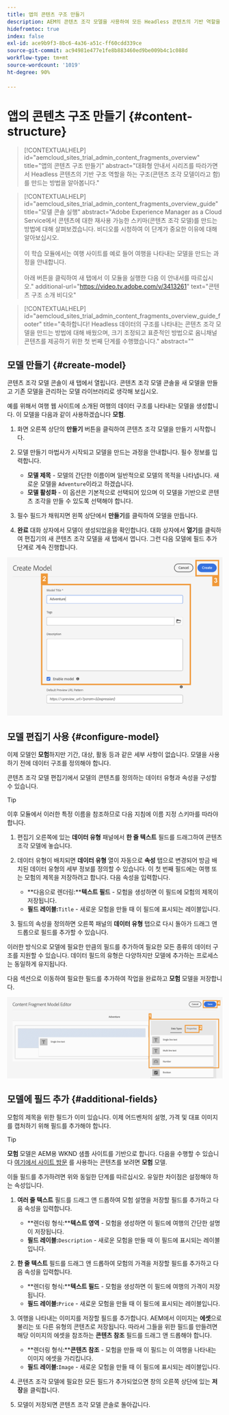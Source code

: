 ```yaml
---
title: 앱의 콘텐츠 구조 만들기
description: AEM의 콘텐츠 조각 모델을 사용하여 모든 Headless 콘텐츠의 기반 역할을 하는 구조를 생성하는 방법에 대해 알아봅니다.
hidefromtoc: true
index: false
exl-id: ace9b9f3-8bc6-4a36-a51c-ff60cdd339ce
source-git-commit: ac94981e477e1fe8b883460ed9be009b4c1c088d
workflow-type: tm+mt
source-wordcount: '1019'
ht-degree: 90%

---
```



# 앱의 콘텐츠 구조 만들기 {#content-structure}

>[!CONTEXTUALHELP]
>id="aemcloud_sites_trial_admin_content_fragments_overview"
>title="앱의 콘텐츠 구조 만들기"
>abstract="대화형 안내서 시리즈를 따라가면서 Headless 콘텐츠의 기반 구조 역할을 하는 구조(콘텐츠 조각 모델이라고 함)를 만드는 방법을 알아봅니다."

>[!CONTEXTUALHELP]
>id="aemcloud_sites_trial_admin_content_fragments_overview_guide"
>title="모델 콘솔 실행"
>abstract="Adobe Experience Manager as a Cloud Service에서 콘텐츠에 대한 재사용 가능한 스키마(콘텐츠 조각 모델)를 만드는 방법에 대해 살펴보겠습니다. 비디오를 시청하여 이 단계가 중요한 이유에 대해 알아보십시오. <br><br>이 학습 모듈에서는 여행 사이트를 예로 들어 여행을 나타내는 모델을 만드는 과정을 안내합니다.<br><br>아래 버튼을 클릭하여 새 탭에서 이 모듈을 실행한 다음 이 안내서를 따르십시오."
>additional-url="https://video.tv.adobe.com/v/3413261" text="콘텐츠 구조 소개 비디오"

>[!CONTEXTUALHELP]
>id="aemcloud_sites_trial_admin_content_fragments_overview_guide_footer"
>title="축하합니다! Headless 데이터의 구조를 나타내는 콘텐츠 조각 모델을 만드는 방법에 대해 배웠으며, 크기 조정되고 표준적인 방법으로 옴니채널 콘텐츠를 제공하기 위한 첫 번째 단계를 수행했습니다."
>abstract=""

## 모델 만들기 {#create-model}

콘텐츠 조각 모델 콘솔이 새 탭에서 열립니다. 콘텐츠 조각 모델 콘솔을 새 모델을 만들고 기존 모델을 관리하는 모델 라이브러리로 생각해 보십시오.

예를 위해서 여행 웹 사이트에 소개된 여행의 데이터 구조를 나타내는 모델을 생성합니다. 이 모델을 다음과 같이 사용하겠습니다 **모험**.

1. 화면 오른쪽 상단의 **만들기** 버튼을 클릭하여 콘텐츠 조각 모델을 만들기 시작합니다.

1. 모델 만들기 마법사가 시작되고 모델을 만드는 과정을 안내합니다. 필수 정보를 입력합니다.

   * **모델 제목** - 모델의 간단한 이름이며 일반적으로 모델의 목적을 나타냅니다. 새로운 모델을 `Adventure`이라고 하겠습니다.
   * **모델 활성화** - 이 옵션은 기본적으로 선택되어 있으며 이 모델을 기반으로 콘텐츠 조각을 만들 수 있도록 선택해야 합니다.

1. 필수 필드가 채워지면 왼쪽 상단에서 **만들기**&#x200B;를 클릭하여 모델을 만듭니다.

1. **완료** 대화 상자에서 모델이 생성되었음을 확인합니다. 대화 상자에서 **열기**&#x200B;를 클릭하여 편집기의 새 콘텐츠 조각 모델을 새 탭에서 엽니다. 그런 다음 모델에 필드 추가 단계로 계속 진행합니다.

![콘텐츠 조각 모델 만들기 2단계 및 3단계](assets/do-not-localize/create-model.png)

## 모델 편집기 사용 {#configure-model}

이제 모델인 **모험**&#x200B;하지만 기간, 대상, 활동 등과 같은 세부 사항이 없습니다. 모델을 사용하기 전에 데이터 구조를 정의해야 합니다.

콘텐츠 조각 모델 편집기에서 모델의 콘텐츠를 정의하는 데이터 유형과 속성을 구성할 수 있습니다.

>[!TIP]
>
>이후 모듈에서 이러한 특정 이름을 참조하므로 다음 지침에 이름 지정 스키마를 따라야 합니다.

1. 편집기 오른쪽에 있는 **데이터 유형** 패널에서 **한 줄 텍스트** 필드를 드래그하여 콘텐츠 조각 모델에 놓습니다.

1. 데이터 유형이 배치되면 **데이터 유형** 열이 자동으로 **속성** 탭으로 변경되어 방금 배치된 데이터 유형의 세부 정보를 정의할 수 있습니다. 이 첫 번째 필드에는 여행 또는 모험의 제목을 저장하려고 합니다. 다음 속성을 입력합니다.

   * **다음으로 렌더링:****텍스트 필드** - 모험을 생성하면 이 필드에 모험의 제목이 저장됩니다.
   * **필드 레이블:**`Title` - 새로운 모험을 만들 때 이 필드에 표시되는 레이블입니다.

1. 필드의 속성을 정의하면 오른쪽 패널의 **데이터 유형** 탭으로 다시 돌아가 드래그 앤 드롭으로 필드를 추가할 수 있습니다.

이러한 방식으로 모델에 필요한 만큼의 필드를 추가하여 필요한 모든 종류의 데이터 구조를 지원할 수 있습니다. 데이터 필드의 유형은 다양하지만 모델에 추가하는 프로세스는 동일하게 유지됩니다.

다음 섹션으로 이동하여 필요한 필드를 추가하여 작업을 완료하고 **모험** 모델을 저장합니다.

![모델에 필드 추가 1, 2, 3단계](assets/do-not-localize/define-model-fields.png)

## 모델에 필드 추가 {#additional-fields}

모험의 제목을 위한 필드가 이미 있습니다. 이제 어드벤처의 설명, 가격 및 대표 이미지를 캡처하기 위해 필드를 추가해야 합니다.

>[!TIP]
>
>**모험** 모델은 AEM용 WKND 샘플 사이트를 기반으로 합니다. 다음을 수행할 수 있습니다 [여기에서 사이트 방문](https://wknd.site/us/en/adventures/yosemite-backpacking.html) 를 사용하는 콘텐츠를 보려면 **모험** 모델.

이들 필드를 추가하려면 위와 동일한 단계를 따르십시오. 유일한 차이점은 설정해야 하는 속성입니다.

1. **여러 줄 텍스트** 필드를 드래그 앤 드롭하여 모험 설명을 저장할 필드를 추가하고 다음 속성을 입력합니다.

   * **렌더링 형식:****텍스트 영역** - 모험을 생성하면 이 필드에 여행의 간단한 설명이 저장됩니다.
   * **필드 레이블:**`Description` - 새로운 모험을 만들 때 이 필드에 표시되는 레이블입니다.

1. **한 줄 텍스트** 필드를 드래그 앤 드롭하여 모험의 가격을 저장할 필드를 추가하고 다음 속성을 입력합니다.

   * **렌더링 형식:****텍스트 필드** - 모험을 생성하면 이 필드에 여행의 가격이 저장됩니다.
   * **필드 레이블:**`Price` - 새로운 모험을 만들 때 이 필드에 표시되는 레이블입니다.

1. 여행을 나타내는 이미지를 저장할 필드를 추가합니다. AEM에서 이미지는 **에셋**&#x200B;으로 불리는 또 다른 유형의 콘텐츠로 저장됩니다. 따라서 그들을 위한 필드를 만들려면 해당 이미지의 에셋을 참조하는 **콘텐츠 참조** 필드를 드래그 앤 드롭해야 합니다.

   * **렌더링 형식:****콘텐츠 참조** - 모험을 만들 때 이 필드는 이 여행을 나타내는 이미지 에셋을 가리킵니다.
   * **필드 레이블:**`Image` - 새로운 모험을 만들 때 이 필드에 표시되는 레이블입니다.

1. 콘텐츠 조각 모델에 필요한 모든 필드가 추가되었으면 창의 오른쪽 상단에 있는 **저장**&#x200B;을 클릭합니다.

1. 모델이 저장되면 콘텐츠 조각 모델 콘솔로 돌아갑니다.
